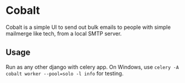# Cobalt
Cobalt is a simple UI to send out bulk emails to people with simple mailmerge like tech, from a local SMTP server.

## Usage
Run as any other django with celery app. On Windows, use `celery -A cobalt worker --pool=solo -l info` for testing.
